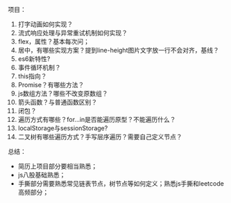项目：
1. 打字动画如何实现？
2. 流式响应处理与异常重试机制如何实现？
3. flex，属性？基本每次问；
4. 居中，有哪些实现方案？提到line-height图片文字放一行不会对齐，基线？
5. es6新特性?
6. 事件循环机制？
7. this指向？
8. Promise？有哪些方法？
9. js数组方法？哪些不改变原数组？
10.  箭头函数？与普通函数区别？
11.  闭包？
12.  遍历方式有哪些？for...in是否能遍历原型？不能遍历什么？
13.  localStorage与sessionStorage?
14.  二叉树有哪些遍历方式？手写层序遍历？需要自己定义节点？

总结：
- 简历上项目部分要相当熟悉；
- js八股基础熟悉；
- 手撕部分需要熟悉常见链表节点，树节点等如何定义；熟悉js手撕和leetcode高频部分；
